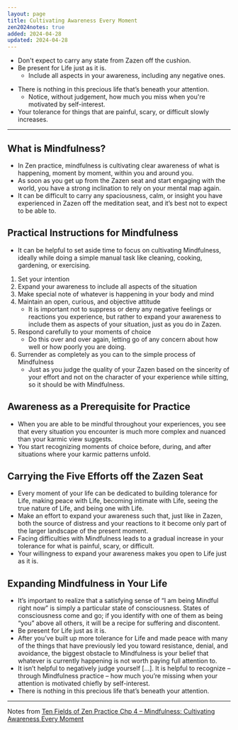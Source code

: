 ```yaml
---
layout: page
title: Cultivating Awareness Every Moment
zen2024notes: true
added: 2024-04-28
updated: 2024-04-28
---
```


- Don't expect to carry any state from Zazen off the cushion.
- Be present for Life just as it is.
    - Include all aspects in your awareness, including any negative ones.
<!-- - Judge by the sincerity of your effort, not by the character of your experience. -->
- There is nothing in this precious life that’s beneath your attention.
    - Notice, without judgement, how much you miss when you're motivated by self-interest.
- Your tolerance for things that are painful, scary, or difficult slowly increases.

---

## What is Mindfulness?

- In Zen practice, mindfulness is cultivating clear awareness of what is happening, moment by moment, within you and around you.
- As soon as you get up from the Zazen seat and start engaging with the world, you have a strong inclination to rely on your mental map again.
- It can be difficult to carry any spaciousness, calm, or insight you have experienced in Zazen off the meditation seat, and it’s best not to expect to be able to.

## Practical Instructions for Mindfulness

- It can be helpful to set aside time to focus on cultivating Mindfulness, ideally while doing a simple manual task like cleaning, cooking, gardening, or exercising.

1. Set your intention
2. Expand your awareness to include all aspects of the situation
3. Make special note of whatever is happening in your body and mind
4. Maintain an open, curious, and objective attitude
    - It is important not to suppress or deny any negative feelings or reactions you experience, but rather to expand your awareness to include them as aspects of your situation, just as you do in Zazen.
5. Respond carefully to your moments of choice
    - Do this over and over again, letting go of any concern about how well or how poorly you are doing.
6. Surrender as completely as you can to the simple process of Mindfulness
    - Just as you judge the quality of your Zazen based on the sincerity of your effort and not on the character of your experience while sitting, so it should be with Mindfulness.

## Awareness as a Prerequisite for Practice

- When you are able to be mindful throughout your experiences, you see that every situation you encounter is much more complex and nuanced than your karmic view suggests.
- You start recognizing moments of choice before, during, and after situations where your karmic patterns unfold.

## Carrying the Five Efforts off the Zazen Seat

- Every moment of your life can be dedicated to building tolerance for Life, making peace with Life, becoming intimate with Life, seeing the true nature of Life, and being one with Life.
- Make an effort to expand your awareness such that, just like in Zazen, both the source of distress and your reactions to it become only part of the larger landscape of the present moment.
- Facing difficulties with Mindfulness leads to a gradual increase in your tolerance for what is painful, scary, or difficult.
- Your willingness to expand your awareness makes you open to Life just as it is.

## Expanding Mindfulness in Your Life

- It’s important to realize that a satisfying sense of “I am being Mindful right now” is simply a particular state of consciousness. States of consciousness come and go; if you identify with one of them as being “you” above all others, it will be a recipe for suffering and discontent.
- Be present for Life just as it is.
- After you’ve built up more tolerance for Life and made peace with many of the things that have previously led you toward resistance, denial, and avoidance, the biggest obstacle to Mindfulness is your belief that whatever is currently happening is not worth paying full attention to.
-  It isn’t helpful to negatively judge yourself [...]. It is helpful to recognize – through Mindfulness practice – how much you’re missing when your attention is motivated chiefly by self-interest.
- There is nothing in this precious life that’s beneath your attention.

---

Notes from [Ten Fields of Zen Practice Chp 4 – Mindfulness: Cultivating Awareness Every Moment](https://zenstudiespodcast.com/mindfulness-ten-fields/)